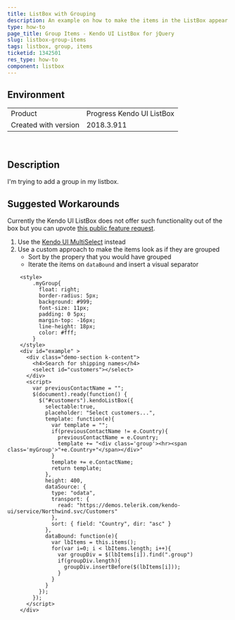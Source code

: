 ```yaml
---
title: ListBox with Grouping 
description: An example on how to make the items in the ListBox appear grouped.
type: how-to
page_title: Group Items - Kendo UI ListBox for jQuery
slug: listbox-group-items
tags: listbox, group, items
ticketid: 1342501
res_type: how-to
component: listbox
---
```


## Environment

<table>
 <tr>
  <td>Product</td>
  <td>Progress Kendo UI ListBox</td>
 </tr>
 <tr>
 <td>Created with version</td>
  <td>2018.3.911</td>
 </tr>
</table>

 
## Description

I'm trying to add a group in my listbox. 

## Suggested Workarounds

Currently the Kendo UI ListBox does not offer such functionality out of the box but you can upvote [this public feature request](https://feedback.telerik.com/kendo-jquery-ui/1360491-add-ability-to-group-data-in-listbox).

1. Use the [Kendo UI MultiSelect](https://demos.telerik.com/kendo-ui/multiselect/grouping) instead
1. Use a custom approach to make the items look as if they are grouped
    - Sort by the propery that you would have grouped
    - Iterate the items on `dataBound` and insert a visual separator  

```dojo
    <style>
        .myGroup{
          float: right;
          border-radius: 5px;
          background: #999;
          font-size: 11px;
          padding: 0 5px;
          margin-top: -16px;
          line-height: 18px;
          color: #fff;
        }
    </style>
    <div id="example" >
      <div class="demo-section k-content">
        <h4>Search for shipping names</h4>
        <select id="customers"></select>
      </div>
      <script>
        var previousContactName = "";
        $(document).ready(function() {
          $("#customers").kendoListBox({
            selectable:true,
            placeholder: "Select customers...",
            template: function(e){
              var template = "";
              if(previousContactName != e.Country){
                previousContactName = e.Country;
                template += "<div class='group'><hr><span class='myGroup'>"+e.Country+"</span></div>"
              } 
              template += e.ContactName;
              return template;
            },
            height: 400,
            dataSource: {
              type: "odata",
              transport: {
                read: "https://demos.telerik.com/kendo-ui/service/Northwind.svc/Customers"
              },
              sort: { field: "Country", dir: "asc" }
            },
            dataBound: function(e){
              var lbItems = this.items();
              for(var i=0; i < lbItems.length; i++){
                var groupDiv = $(lbItems[i]).find(".group")
                if(groupDiv.length){
                  groupDiv.insertBefore($(lbItems[i]));
                }
              }
            }
          });
        });
      </script>
    </div>
```